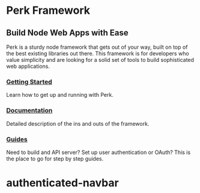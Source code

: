 # Perk Framework

## Build Node Web Apps with Ease

Perk is a sturdy node framework that gets out of your way, built on top of the best existing libraries out there. This framework is for developers who value simplicity and are looking for a solid set of tools to build sophisticated web applications.

### [Getting Started](http://perkframework.com/guides/getting-started-os-x.html)

Learn how to get up and running with Perk.

### [Documentation](http://perkframework.com/api/index.html)

Detailed description of the ins and outs of the framework.

### [Guides](http://perkframework.com/guides/index.html)

Need to build and API server? Set up user authentication or OAuth? This is the place to go for step by step guides.

<!--
1. Routing (express)
1. Flash Messages / errors
1. Database connection and ORM (knex and bookshelf)
1. User registration and authentication (passport and custom adapters)
1. Configuration [config-loader](https://github.com/alarner/config-loader)
1. Nice gulp, babel, react configuration

### Tools

* express
* react
* gulp
* sass
* browserify
* babel
* knex
* bookshelf
* passport

### To use...

1. Download / fork / clone
1. Run `npm install -g gulp knex` to install global dependencies
1. Run `npm install` to install local dependencies
1. Run `gulp` to start the server

### Todo

1. Local user login
1. Password reset
1. More oauth providers (facebook, twitter, amazon, github, bitbucket, dropbox, instagram, linkedin, slack, windows live, etc.)
1. Hierarchical user permissioning system
1. OAuth / API server
1. CSRF protection
-->
# authenticated-navbar
